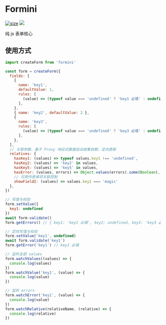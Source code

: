 # Formini

[![size](https://img.shields.io/bundlephobia/minzip/formini@latest.svg)](https://bundlephobia.com/result?p=formini@latest)
![](https://visitor-badge.glitch.me/badge?page_id=cjy0208.formini)
<!-- [![dm](https://img.shields.io/npm/dm/formini.svg)](https://github.com/CJY0208/formini) -->

纯 js 表单核心

## 使用方式

```js
import createForm from 'formini'

const form = createForm({
  fields: [
    {
      name: 'key1',
      defaultValue: 1,
      rules: [
        (value) => (typeof value === 'undefined' ? 'key1 必填' : undefined),
      ],
    },
    { name: 'key2', defaultValue: 2 },
    {
      name: 'key3',
      rules: [
        (value) => (typeof value === 'undefined' ? 'key3 必填' : undefined),
      ],
    },
  ],
  // 关联参数，基于 Proxy 响应式数据自动收集依赖，定向更新
  relatives: {
    hasKey1: (values) => typeof values.key1 !== 'undefined',
    hasKey2: (values) => 'key2' in values,
    hasKey5: (values) => 'key5' in values,
    hasError: (values, errors) => Object.values(errors).some(Boolean),
    // 可用作表单项关联控制
    showField2: (values) => values.key1 === 'magic'
  },
})

// 写值与校验
form.setValue({
  key1: undefined
})
await form.validate()
form.getErrors() // { key1: 'key1 必填', key2: undefined, key3: 'key3 必填' }

// 定向写值与校验
form.setValue('key1', undefined)
await form.validate('key1')
form.getError('key1') // key1 必填

// 监听全部 values
form.watchValues((values) => {
  console.log(values)
})
form.watchValue('key1', (value) => {
  console.log(value)
})

// 监听 errors
form.watchError('key1', (value) => {
  console.log(value)
})
form.watchRelative(relativeName, (relative) => {
  console.log(relative)
})
```
